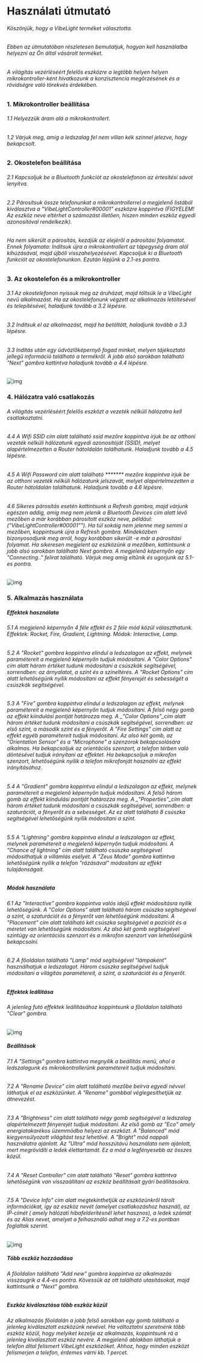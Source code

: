# Használati útmutató

###### Köszönjük, hogy a VibeLight terméket választotta.
###### Ebben az útmutatóban részletesen bemutatjuk, hogyan kell használatba helyezni az Ön által vásárolt terméket.
###### A világítás vezérléséért felelős eszközre a legtöbb helyen helyen _mikrokontroller_-ként hivatkozunk a konzisztencia megőrzésének és a rövidségre való törekvés érdekében.

### 1. Mikrokontroller beállítása
###### 1.1 Helyezzük áram alá a mikrokontrollert.
###### 1.2 Várjuk meg, amíg a ledszalag fel nem villan kék színnel jelezve, hogy bekapcsolt.

### 2. Okostelefon beállítása
###### 2.1 Kapcsoljuk be a Bluetooth funkciót az okostelefonon az értesítési sávot lenyitva.
###### 2.2 Párosítsuk össze telefonunkat a mikrokontrollerrel a megjelenő listából kiválasztva a _"VibeLightController#00001"_ eszközre koppintva (FIGYELEM! Az eszköz neve eltérhet a számozást illetően, hiszen minden eszköz egyedi azonosítóval rendelkezik).
###### Ha nem sikerült a párosítás, kezdjük az elejéről a párosítási folyamatot. Ennek folyamata: Indítsuk újra a mikrokontrollert az tápegység áram alól kihúzásával, majd újbóli visszahelyezésével. Kapcsoljuk ki a Bluetooth funkciót az okostelefonunkon. Ezután lépjünk a 2.1-es pontra.

### 3. Az okostelefon és a mikrokontroller
###### 3.1 Az okostelefonon nyissuk meg az áruházat, majd töltsük le a VibeLight nevű alkalmazást. Ha az okostelefonunk végzett az alkalmazás letöltésével és telepítésével, haladjunk tovább a 3.2 lépésre.
###### 3.2 Indítsuk el az alkalmazást, majd ha betöltött, haladjunk tovább a 3.3 lépésre.
###### 3.3 Indítás után egy üdvözlőképernyő fogad minket, melyen tájékoztató jellegű információ található a termékről. A jobb alsó sarokban található _"Next"_ gombra kattintva haladjunk tovább a 4.4 lépésre.
![img](https://kepkuldes.com/images/bad476aff31f56224adde1aa26c1d3c1.jpg)
### 4. Hálózatra való csatlakozás
###### A világítás vezérléséért felelős eszközt a vezeték nélküli hálózatra kell csatlakoztatni.
###### 4.4 A _Wifi SSID_ cím alatt található _ssid_ mezőre koppintva írjuk be az otthoni vezeték nélküli hálózatunk egyedi azonosítóját (SSID), melyet alapértelmezetten a Router hátoldalán találhatunk. Haladjunk tovább a 4.5 lépésre.
###### 4.5 A _Wifi Password_ cím alatt található _*******_ mezőre koppintva írjuk be az otthoni vezeték nélküli hálózatunk jelszavát, melyet alapértelmezetten a Router hátoldalán találhatunk. Haladjunk tovább a 4.6 lépésre.
###### 4.6 Sikeres párosítás esetén kattintsunk a _Refresh_ gombra, majd várjunk egészen addig, amíg meg nem jelenik a _Bluetooth Devices_ cím alatt lévő mezőben a már korábban párosított eszköz neve, például: _("VibeLightController#00001”")_. Ha túl sokáig nem jelenne meg semmi a mezőben, koppintsunk újra a _Refresh_ gombra. Mindeközben bizonyosodjunk meg arról, hogy korábban sikerült -e már a párosítási folyamat. Ha sikeresen megjelent az eszközünk a mezőben, kattintsunk a jobb alsó sarokban található _Next_ gombra. A megjelenő képernyőn egy _"Connecting.."_ felirat található. Várjuk meg amíg eltűnik és ugorjunk az 5.1-es pontra.
![img](https://kepkuldes.com/images/a0aea3faae599238e8460eed8c93a763.jpg)

### 5. Alkalmazás használata
##### Effektek használata
###### 5.1 A megjelenő képernyőn 4 féle effekt és 2 féle mód közül választhatunk. Effektek: Rocket, Fire, Gradient, Lightning. Módok: Interactive, Lamp.
###### 5.2 A _"Rocket"_ gombra koppintva elindul a ledszalagon az effekt, melynek paramétereit a megjelenő képernyőn tudjuk módosítani. A _"Color Options"_ cím alatt három értéket tudunk módosítani a csúszkák segítségével, sorrendben: az árnyalatot, a színt és a színeltérés. A _"Rocket Options"_ cím alatt lehetőségünk nyílik módosítani az effekt fényerejét és sebességét a csúszkák segítségével.
###### 5.3 A _"Fire"_ gombra koppintva elindul a ledszalagon az effekt, melynek paramétereit a megjelenő képernyőn tudjuk módosítani. A felső négy gomb az effekt kiindulási pontját határozza meg. A _"Color Options"_cím alatt három értéket tudunk módosítani a csúszkák segítségével, sorrendben: az első színt, a második színt és a fényerőt. A _"Fire Settings"_ cím alatt az effekt egyéb paramétereit tudjuk módosítani. Az alsó két gomb, az _"Orientation Sensor"_ és a _"Microphone"_ a szenzorok bekapcsolására alkalmas. Ha bekapcsoljuk az orientációs szenzort, a telefon térben való döntésével tudjuk irányítani az effektet. Ha bekapcsoljuk a mikrofon szenzort, lehetőségünk nyílik a telefon mikrofonját használni az effekt irányításához.
###### 5.4 A _"Gradient"_ gombra koppintva elindul a ledszalagon az effekt, melynek paramétereit a megjelenő képernyőn tudjuk módosítani. A felső három gomb az effekt kiindulási pontját határozza meg. A _"Properties"_cím alatt három értéket tudunk módosítani a csúszkák segítségével, sorrendben: a szaturációt, a fényerőt és a sebességet. Az ez alatt található 8 csúszka segítségével lehetőségünk nyílik módosítani a színt.
###### 5.5 A _"Lightning"_ gombra koppintva elindul a ledszalagon az effekt, melynek paramétereit a megjelenő képernyőn tudjuk módosítani. A _"Chance of lightning"_ cím alatt található csúszka segítségével módosíthatjuk a villámlás esélyét. A _"Zeus Mode"_ gombra kattintva lehetőségünk nyílik a telefon "rázásával" módosítani az effekt tulajdonságait.

##### Módok használata
###### 6.1 Az _"Interactive"_ gombra koppintva valós idejű effekt módosításra nyílik lehetőségünk. A _"Color Options"_ alatt található három csúszka segítségével a színt, a szaturációt és a fényerőt van lehetőségünk módosítani. A _"Placement"_ cím alatt található két csúszka segítségével a pozíciót és a méretet van lehetőségünk módosítani. Az alsó két gomb segítségével szintúgy az orientációs szenzort és a mikrofon szenzort van lehetőségünk bekapcsolni.
###### 6.2 A főoldalon található _"Lamp"_ mód segítségével "lámpaként" használhatjuk a ledszalagot. Három csúszka segítségével tudjuk módosítani a világítás paramétereit, a színt, a szaturációt és a fényerőt.

##### Effektek leállítása
###### A jelenleg futó effektek leállításához koppintsunk a főoldalon található _"Clear"_ gombra.
![img](https://kepkuldes.com/images/7f3d385b370e3db1c68ed0d8e36ee53f.jpg)

##### Beállítások
###### 7.1 A _"Settings"_ gombra kattintva megnyílik a beállítás menü, ahol a ledszalagunk és mikrokontrollerünk paramétereit tudjuk módosítani.
###### 7.2 A _"Rename Device"_ cím alatt található mezőbe beírva egyedi névvel láthatjuk el az eszközünket. A _"Rename"_ gombbal véglegesíthetjük az átnevezést.
###### 7.3 A _"Brightness"_ cím alatt található négy gomb segítségével a ledszalag alapértelmezett fényerejét tudjuk módosítani. Az első gomb az _"Eco"_ amely energiatakarékos üzemmódba helyezi az eszközt. A _"Balanced"_ mód kiegyensúlyozott világítást tesz lehetővé. A _"Bright"_ mód nappali használatra ajánlott. Az _"Ultra"_ mód hosszútávú használata nem ajánlott, mert megrövidíti a ledek élettartamát. Ez a mód a legfényesebb az összes közül.
###### 7.4 A _"Reset Controller"_ cím alatt található _"Reset"_ gombra kattintva lehetőségünk van visszaállítani az eszköz beállításait gyári beállításokra.
###### 7.5 A _"Device Info"_ cím alatt megtekinthetjük az eszközünkről tárolt információkat, így az eszköz nevét (amelyet csatlakozáshoz használ), az IP-címét ( amely hálózati hibafelderítésnél lehet hasznos), a ledek számát és az Alias nevet, amelyet a felhasználó adhat meg a 7.2-es pontban foglaltak szerint.
![img](https://kepkuldes.com/images/60a2abc77e7595c6d86a9f65ece13f97.jpg)

##### Több eszköz hozzáadása
###### A főoldalon található _"Add new"_ gombra koppintva az alkalmazás visszaugrik a 4.4-es pontra. Kövessük az ott található utasításokat, majd kattintsunk a _"Next"_ gombra.

##### Eszköz kiválasztása több eszköz közül
###### Az alkalmazás főoldalán a jobb felső sarokban egy gomb található a jelenleg kiválasztott eszközünk nevével. Ha változtatni szeretnénk több eszköz közül, hogy melyiket kezelje az alkalmazás, koppintsunk rá a jelenleg kiválasztott eszköz nevére. A megjelenő ablakban láthatjuk a telefon által felismert VibeLight eszközöket. Ahhoz, hogy minden eszközt felismerjen a telefon, érdemes várni kb. 1 percet.